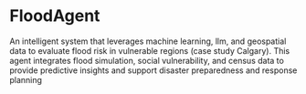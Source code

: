 # FloodAgent
An intelligent system that leverages machine learning, llm, and geospatial data to evaluate flood risk in vulnerable regions (case study Calgary). This agent integrates flood simulation, social vulnerability, and census data to provide predictive insights and support disaster preparedness and response planning

